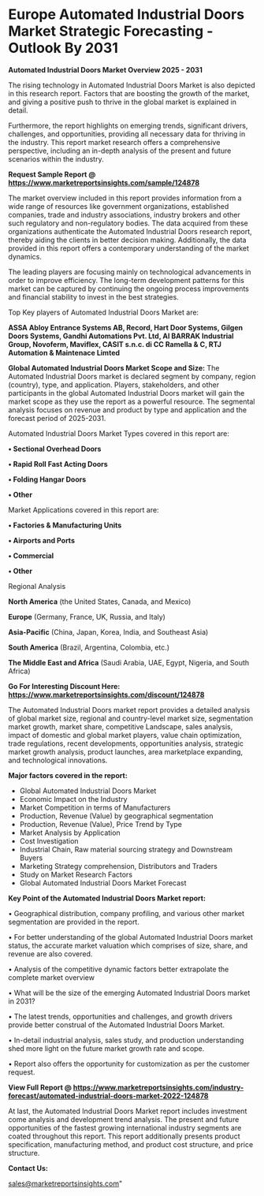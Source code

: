 # Europe Automated Industrial Doors Market Strategic Forecasting - Outlook By 2031

<Strong> Automated Industrial Doors Market Overview 2025 - 2031</strong>

The rising technology in Automated Industrial Doors Market is also depicted in this research report. Factors that are boosting the growth of the market, and giving a positive push to thrive in the global market is explained in detail.

Furthermore, the report highlights on emerging trends, significant drivers, challenges, and opportunities, providing all necessary data for thriving in the industry. This report market research offers a comprehensive perspective, including an in-depth analysis of the present and future scenarios within the industry.

<strong>Request Sample Report @ <a href=https://www.marketreportsinsights.com/sample/124878>https://www.marketreportsinsights.com/sample/124878</a></strong>

The market overview included in this report provides information from a wide range of resources like government organizations, established companies, trade and industry associations, industry brokers and other such regulatory and non-regulatory bodies. The data acquired from these organizations authenticate the Automated Industrial Doors research report, thereby aiding the clients in better decision making. Additionally, the data provided in this report offers a contemporary understanding of the market dynamics.

The leading players are focusing mainly on technological advancements in order to improve efficiency. The long-term development patterns for this market can be captured by continuing the ongoing process improvements and financial stability to invest in the best strategies.

Top Key players of Automated Industrial Doors Market are:

<strong>ASSA Abloy Entrance Systems AB, Record, Hart Door Systems, Gilgen Doors Systems, Gandhi Automations Pvt. Ltd, Al BARRAK Industrial Group, Novoferm, Maviflex, CASIT s.n.c. di CC Ramella & C, RTJ Automation & Maintenace Limted</strong>

<strong><b>Global Automated Industrial Doors Market Scope and Size:</b></strong>
The Automated Industrial Doors market is declared segment by company, region (country), type, and application. Players, stakeholders, and other participants in the global Automated Industrial Doors market will gain the market scope as they use the report as a powerful resource. The segmental analysis focuses on revenue and product by type and application and the forecast period of 2025-2031.

Automated Industrial Doors Market Types covered in this report are:

<strong>• Sectional Overhead Doors

• Rapid Roll Fast Acting Doors

• Folding Hangar Doors

• Other</strong>

Market Applications covered in this report are:

<strong>• Factories & Manufacturing Units

• Airports and Ports

• Commercial

• Other</strong> 

Regional Analysis

<strong>North America</strong> (the United States, Canada, and Mexico)

<strong>Europe</strong> (Germany, France, UK, Russia, and Italy)

<strong>Asia-Pacific</strong> (China, Japan, Korea, India, and Southeast Asia)

<strong>South America</strong> (Brazil, Argentina, Colombia, etc.)

<strong>The Middle East and Africa</strong> (Saudi Arabia, UAE, Egypt, Nigeria, and South Africa)

<strong>Go For Interesting Discount Here: <a href=https://www.marketreportsinsights.com/discount/124878>https://www.marketreportsinsights.com/discount/124878</a></strong>

The Automated Industrial Doors market report provides a detailed analysis of global market size, regional and country-level market size, segmentation market growth, market share, competitive Landscape, sales analysis, impact of domestic and global market players, value chain optimization, trade regulations, recent developments, opportunities analysis, strategic market growth analysis, product launches, area marketplace expanding, and technological innovations.

<strong><b>Major factors covered in the report:</b></strong>
<ul>
  <li>Global Automated Industrial Doors Market </li>
  <li>Economic Impact on the Industry</li>
  <li>Market Competition in terms of Manufacturers</li>
  <li>Production, Revenue (Value) by geographical segmentation</li>
  <li>Production, Revenue (Value), Price Trend by Type</li>
  <li>Market Analysis by Application</li>
  <li>Cost Investigation</li>
  <li>Industrial Chain, Raw material sourcing strategy and Downstream Buyers</li>
  <li>Marketing Strategy comprehension, Distributors and Traders</li>
  <li>Study on Market Research Factors</li>
  <li>Global Automated Industrial Doors Market Forecast</li>
</ul>

<strong><b>Key Point of the Automated Industrial Doors Market report:</b></strong>

• Geographical distribution, company profiling, and various other market segmentation are provided in the report.

• For better understanding of the global Automated Industrial Doors market status, the accurate market valuation which comprises of size, share, and revenue are also covered.

• Analysis of the competitive dynamic factors better extrapolate the complete market overview

• What will be the size of the emerging Automated Industrial Doors market in 2031?

• The latest trends, opportunities and challenges, and growth drivers provide better construal of the Automated Industrial Doors Market.

• In-detail industrial analysis, sales study, and production understanding shed more light on the future market growth rate and scope.

• Report also offers the opportunity for customization as per the customer request.

<strong><b>View Full Report @ <a href=https://www.marketreportsinsights.com/industry-forecast/automated-industrial-doors-market-2022-124878>https://www.marketreportsinsights.com/industry-forecast/automated-industrial-doors-market-2022-124878</a></b></strong>


At last, the Automated Industrial Doors Market report includes investment come analysis and development trend analysis. The present and future opportunities of the fastest growing international industry segments are coated throughout this report. This report additionally presents product specification, manufacturing method, and product cost structure, and price structure.

<strong>Contact Us:</strong>

sales@marketreportsinsights.com"
